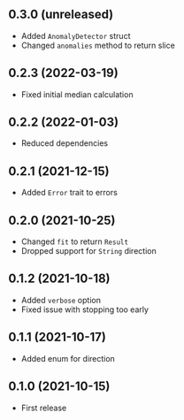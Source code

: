 ## 0.3.0 (unreleased)

- Added `AnomalyDetector` struct
- Changed `anomalies` method to return slice

## 0.2.3 (2022-03-19)

- Fixed initial median calculation

## 0.2.2 (2022-01-03)

- Reduced dependencies

## 0.2.1 (2021-12-15)

- Added `Error` trait to errors

## 0.2.0 (2021-10-25)

- Changed `fit` to return `Result`
- Dropped support for `String` direction

## 0.1.2 (2021-10-18)

- Added `verbose` option
- Fixed issue with stopping too early

## 0.1.1 (2021-10-17)

- Added enum for direction

## 0.1.0 (2021-10-15)

- First release
